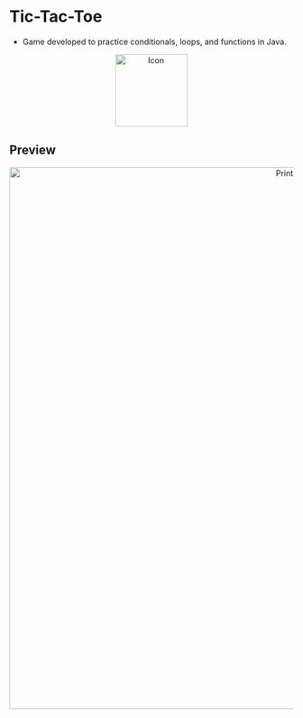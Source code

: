 # Tic-Tac-Toe

- Game developed to practice conditionals, loops, and functions in Java.
<p align="center">
<img width="128" alt="Icon" src="https://github.com/AneteSayuri/JogoDaVelha/assets/108950909/10d79ae2-fc33-4210-b0ca-6f88c75e858d">  
</p>

## Preview
<p align="center">
<img width="960" alt="Print" src="https://github.com/AneteSayuri/JogoDaVelha/assets/108950909/f14b1f4d-2c1d-4510-bdaa-9fb4ae171ee0">
</p>
